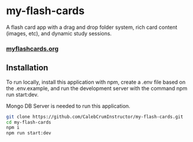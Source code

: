# my-flash-cards

A flash card app with a drag and drop folder system, rich card content (images, etc), and dynamic study sessions.

### [myflashcards.org](myflashcards.org)

## Installation

To run locally, install this application with npm, create a .env file based on the .env.example, and run the development server with the command npm run start:dev.

Mongo DB Server is needed to run this application.

```bash
git clone https://github.com/CalebCrumInstructor/my-flash-cards.git
cd my-flash-cards
npm i
npm run start:dev
```
